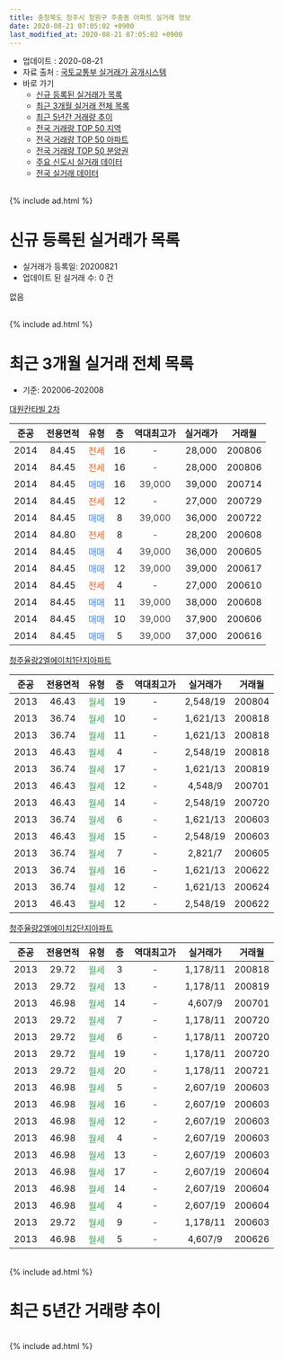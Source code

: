 ```yaml
---
title: 충청북도 청주시 청원구 주중동 아파트 실거래 정보
date: 2020-08-21 07:05:02 +0900
last_modified_at: 2020-08-21 07:05:02 +0900
---
```


* 업데이트 : 2020-08-21
* 자료 출처 : [국토교통부 실거래가 공개시스템](http://rt.molit.go.kr)
* 바로 가기
    * [신규 등록된 실거래가 목록](#신규-등록된-실거래가-목록)
    * [최근 3개월 실거래 전체 목록](#최근-3개월-실거래-전체-목록)
    * [최근 5년간 거래량 추이](#최근-5년간-거래량-추이)
    * [전국 거래량 TOP 50 지역](https://inasie.github.io/apt-trade-info/최근-3개월-전국에서-가장-거래가-많이-발생한-지역)
    * [전국 거래량 TOP 50 아파트](https://inasie.github.io/apt-trade-info/최근-3개월-전국에서-가장-거래가-많이-발생한-아파트)
    * [전국 거래량 TOP 50 분양권](https://inasie.github.io/apt-trade-info/최근-3개월-전국에서-가장-거래가-많이-발생한-분양권)
    * [주요 신도시 실거래 데이터](https://inasie.github.io/apt-trade-info/주요-신도시)
    * [전국 실거래 데이터](https://inasie.github.io/apt-trade-info/전국)
<br>
{% include ad.html %}
<br>

# 신규 등록된 실거래가 목록
* 실거래가 등록일: 20200821
* 업데이트 된 실거래 수: 0 건

없음

<br>
{% include ad.html %}
<br>

# 최근 3개월 실거래 전체 목록
* 기준: 202006-202008


[대원칸타빌 2차](https://search.naver.com/search.naver?query=%EC%B6%A9%EC%B2%AD%EB%B6%81%EB%8F%84+%EC%B2%AD%EC%A3%BC%EC%8B%9C+%EC%B2%AD%EC%9B%90%EA%B5%AC+%EC%A3%BC%EC%A4%91%EB%8F%99+%EB%8C%80%EC%9B%90%EC%B9%B8%ED%83%80%EB%B9%8C+2%EC%B0%A8)

|준공|전용면적|유형|층|역대최고가|실거래가|거래월|
|:---:|:---:|:---:|:---:|:---:|:---:|:---:|
|2014|84.45|<span style="color:#ff5a00">전세</span>|16|<span style="color:#444444">-</span>|28,000|200806|
|2014|84.45|<span style="color:#ff5a00">전세</span>|16|<span style="color:#444444">-</span>|28,000|200806|
|2014|84.45|<span style="color:#4285f3">매매</span>|16|<span style="color:#444444">39,000</span>|39,000|200714|
|2014|84.45|<span style="color:#ff5a00">전세</span>|12|<span style="color:#444444">-</span>|27,000|200729|
|2014|84.45|<span style="color:#4285f3">매매</span>|8|<span style="color:#444444">39,000</span>|36,000|200722|
|2014|84.80|<span style="color:#ff5a00">전세</span>|8|<span style="color:#444444">-</span>|28,200|200608|
|2014|84.45|<span style="color:#4285f3">매매</span>|4|<span style="color:#444444">39,000</span>|36,000|200605|
|2014|84.45|<span style="color:#4285f3">매매</span>|12|<span style="color:#444444">39,000</span>|39,000|200617|
|2014|84.45|<span style="color:#ff5a00">전세</span>|4|<span style="color:#444444">-</span>|27,000|200610|
|2014|84.45|<span style="color:#4285f3">매매</span>|11|<span style="color:#444444">39,000</span>|38,000|200608|
|2014|84.45|<span style="color:#4285f3">매매</span>|10|<span style="color:#444444">39,000</span>|37,900|200606|
|2014|84.45|<span style="color:#4285f3">매매</span>|5|<span style="color:#444444">39,000</span>|37,000|200616|

[청주율랑2엘에이치1단지아파트](https://search.naver.com/search.naver?query=%EC%B6%A9%EC%B2%AD%EB%B6%81%EB%8F%84+%EC%B2%AD%EC%A3%BC%EC%8B%9C+%EC%B2%AD%EC%9B%90%EA%B5%AC+%EC%A3%BC%EC%A4%91%EB%8F%99+%EC%B2%AD%EC%A3%BC%EC%9C%A8%EB%9E%912%EC%97%98%EC%97%90%EC%9D%B4%EC%B9%981%EB%8B%A8%EC%A7%80%EC%95%84%ED%8C%8C%ED%8A%B8)

|준공|전용면적|유형|층|역대최고가|실거래가|거래월|
|:---:|:---:|:---:|:---:|:---:|:---:|:---:|
|2013|46.43|<span style="color:#34a853">월세</span>|19|<span style="color:#444444">-</span>|2,548/19|200804|
|2013|36.74|<span style="color:#34a853">월세</span>|10|<span style="color:#444444">-</span>|1,621/13|200818|
|2013|36.74|<span style="color:#34a853">월세</span>|11|<span style="color:#444444">-</span>|1,621/13|200818|
|2013|46.43|<span style="color:#34a853">월세</span>|4|<span style="color:#444444">-</span>|2,548/19|200818|
|2013|36.74|<span style="color:#34a853">월세</span>|17|<span style="color:#444444">-</span>|1,621/13|200819|
|2013|46.43|<span style="color:#34a853">월세</span>|12|<span style="color:#444444">-</span>|4,548/9|200701|
|2013|46.43|<span style="color:#34a853">월세</span>|14|<span style="color:#444444">-</span>|2,548/19|200720|
|2013|36.74|<span style="color:#34a853">월세</span>|6|<span style="color:#444444">-</span>|1,621/13|200603|
|2013|46.43|<span style="color:#34a853">월세</span>|15|<span style="color:#444444">-</span>|2,548/19|200603|
|2013|36.74|<span style="color:#34a853">월세</span>|7|<span style="color:#444444">-</span>|2,821/7|200605|
|2013|36.74|<span style="color:#34a853">월세</span>|16|<span style="color:#444444">-</span>|1,621/13|200622|
|2013|36.74|<span style="color:#34a853">월세</span>|12|<span style="color:#444444">-</span>|1,621/13|200624|
|2013|46.43|<span style="color:#34a853">월세</span>|12|<span style="color:#444444">-</span>|2,548/19|200622|

[청주율량2엘에이치2단지아파트](https://search.naver.com/search.naver?query=%EC%B6%A9%EC%B2%AD%EB%B6%81%EB%8F%84+%EC%B2%AD%EC%A3%BC%EC%8B%9C+%EC%B2%AD%EC%9B%90%EA%B5%AC+%EC%A3%BC%EC%A4%91%EB%8F%99+%EC%B2%AD%EC%A3%BC%EC%9C%A8%EB%9F%892%EC%97%98%EC%97%90%EC%9D%B4%EC%B9%982%EB%8B%A8%EC%A7%80%EC%95%84%ED%8C%8C%ED%8A%B8)

|준공|전용면적|유형|층|역대최고가|실거래가|거래월|
|:---:|:---:|:---:|:---:|:---:|:---:|:---:|
|2013|29.72|<span style="color:#34a853">월세</span>|3|<span style="color:#444444">-</span>|1,178/11|200818|
|2013|29.72|<span style="color:#34a853">월세</span>|13|<span style="color:#444444">-</span>|1,178/11|200819|
|2013|46.98|<span style="color:#34a853">월세</span>|14|<span style="color:#444444">-</span>|4,607/9|200701|
|2013|29.72|<span style="color:#34a853">월세</span>|7|<span style="color:#444444">-</span>|1,178/11|200720|
|2013|29.72|<span style="color:#34a853">월세</span>|6|<span style="color:#444444">-</span>|1,178/11|200720|
|2013|29.72|<span style="color:#34a853">월세</span>|19|<span style="color:#444444">-</span>|1,178/11|200720|
|2013|29.72|<span style="color:#34a853">월세</span>|20|<span style="color:#444444">-</span>|1,178/11|200721|
|2013|46.98|<span style="color:#34a853">월세</span>|5|<span style="color:#444444">-</span>|2,607/19|200603|
|2013|46.98|<span style="color:#34a853">월세</span>|16|<span style="color:#444444">-</span>|2,607/19|200603|
|2013|46.98|<span style="color:#34a853">월세</span>|12|<span style="color:#444444">-</span>|2,607/19|200603|
|2013|46.98|<span style="color:#34a853">월세</span>|4|<span style="color:#444444">-</span>|2,607/19|200603|
|2013|46.98|<span style="color:#34a853">월세</span>|13|<span style="color:#444444">-</span>|2,607/19|200603|
|2013|46.98|<span style="color:#34a853">월세</span>|17|<span style="color:#444444">-</span>|2,607/19|200604|
|2013|46.98|<span style="color:#34a853">월세</span>|14|<span style="color:#444444">-</span>|2,607/19|200604|
|2013|46.98|<span style="color:#34a853">월세</span>|4|<span style="color:#444444">-</span>|2,607/19|200604|
|2013|29.72|<span style="color:#34a853">월세</span>|9|<span style="color:#444444">-</span>|1,178/11|200603|
|2013|46.98|<span style="color:#34a853">월세</span>|5|<span style="color:#444444">-</span>|4,607/9|200626|


<br>
{% include ad.html %}
<br>

# 최근 5년간 거래량 추이


<div style="width:100%;">
    <canvas id="deal_progress" height="200"></canvas>
</div>

<script>
new Chart(document.getElementById("deal_progress"), {
    type: 'line',
    data: {
        labels: ['201508','201509','201510','201511','201512','201601','201602','201603','201604','201605','201606','201607','201608','201609','201610','201611','201612','201701','201702','201703','201704','201705','201706','201707','201708','201709','201710','201711','201712','201801','201802','201803','201804','201805','201806','201807','201808','201809','201810','201811','201812','201901','201902','201903','201904','201905','201906','201907','201908','201909','201910','201911','201912','202001','202002','202003','202004','202005','202006','202007','202008'],
        datasets: [{
            label: '매매',
            pointRadius: 1,
            data: [1, 2, 1, 0, 1, 1, 4, 3, 4, 5, 5, 6, 5, 3, 11, 2, 2, 7, 4, 6, 3, 5, 6, 4, 4, 4, 5, 3, 3, 5, 0, 8, 4, 6, 0, 3, 2, 4, 5, 4, 0, 4, 3, 5, 8, 3, 4, 4, 3, 5, 11, 18, 11, 9, 9, 8, 3, 10, 5, 2, 0],
            borderColor: "rgba(255, 201, 14, 1)",
            backgroundColor: "rgba(255, 201, 14, 0.5)",
            fill: false,
            lineTension: 0
        },{
            label: '전월세',
            pointRadius: 1,
            data: [2, 1, 2, 37, 55, 9, 8, 5, 6, 6, 4, 3, 5, 3, 1, 0, 4, 4, 8, 5, 7, 3, 5, 6, 6, 0, 3, 25, 33, 10, 9, 7, 6, 3, 5, 4, 3, 4, 7, 8, 7, 12, 10, 8, 6, 3, 8, 5, 13, 13, 6, 75, 142, 16, 13, 17, 21, 5, 18, 8, 9],
            borderColor: "rgba(0, 141, 185, 1)",
            backgroundColor: "rgba(0, 141, 185, 0.5)",
            fill: false,
            lineTension: 0
        }
        ]
    },
    options: {
        responsive: true,
        title: {
            display: false
        },
        tooltips: {
            mode: 'index',
            intersect: false
        },
        hover: {
            mode: 'nearest',
            intersect: true
        },
        scales: {
            xAxes: [{
                display: true,
                scaleLabel: {
                    display: true,
                    labelString: '년/월'
                }
            }],
            yAxes: [{
                display: true,
                ticks: {
                    suggestedMin: 0,
                },
                scaleLabel: {
                    display: true,
                    labelString: '실거래 수'
                }
            }]
        }
    }
});

</script>


<br>
{% include ad.html %}
<br>

